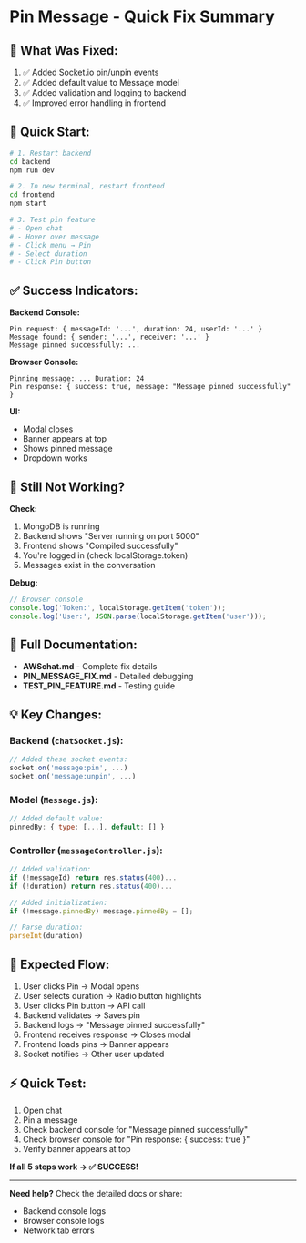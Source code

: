 # Pin Message - Quick Fix Summary

## 🔧 What Was Fixed:

1. ✅ Added Socket.io pin/unpin events
2. ✅ Added default value to Message model
3. ✅ Added validation and logging to backend
4. ✅ Improved error handling in frontend

## 🚀 Quick Start:

```bash
# 1. Restart backend
cd backend
npm run dev

# 2. In new terminal, restart frontend
cd frontend
npm start

# 3. Test pin feature
# - Open chat
# - Hover over message
# - Click menu → Pin
# - Select duration
# - Click Pin button
```

## ✅ Success Indicators:

**Backend Console:**
```
Pin request: { messageId: '...', duration: 24, userId: '...' }
Message found: { sender: '...', receiver: '...' }
Message pinned successfully: ...
```

**Browser Console:**
```
Pinning message: ... Duration: 24
Pin response: { success: true, message: "Message pinned successfully" }
```

**UI:**
- Modal closes
- Banner appears at top
- Shows pinned message
- Dropdown works

## 🐛 Still Not Working?

**Check:**
1. MongoDB is running
2. Backend shows "Server running on port 5000"
3. Frontend shows "Compiled successfully"
4. You're logged in (check localStorage.token)
5. Messages exist in the conversation

**Debug:**
```javascript
// Browser console
console.log('Token:', localStorage.getItem('token'));
console.log('User:', JSON.parse(localStorage.getItem('user')));
```

## 📖 Full Documentation:

- **AWSchat.md** - Complete fix details
- **PIN_MESSAGE_FIX.md** - Detailed debugging
- **TEST_PIN_FEATURE.md** - Testing guide

## 💡 Key Changes:

### Backend (`chatSocket.js`):
```javascript
// Added these socket events:
socket.on('message:pin', ...)
socket.on('message:unpin', ...)
```

### Model (`Message.js`):
```javascript
// Added default value:
pinnedBy: { type: [...], default: [] }
```

### Controller (`messageController.js`):
```javascript
// Added validation:
if (!messageId) return res.status(400)...
if (!duration) return res.status(400)...

// Added initialization:
if (!message.pinnedBy) message.pinnedBy = [];

// Parse duration:
parseInt(duration)
```

## 🎯 Expected Flow:

1. User clicks Pin → Modal opens
2. User selects duration → Radio button highlights
3. User clicks Pin button → API call
4. Backend validates → Saves pin
5. Backend logs → "Message pinned successfully"
6. Frontend receives response → Closes modal
7. Frontend loads pins → Banner appears
8. Socket notifies → Other user updated

## ⚡ Quick Test:

1. Open chat
2. Pin a message
3. Check backend console for "Message pinned successfully"
4. Check browser console for "Pin response: { success: true }"
5. Verify banner appears at top

**If all 5 steps work → ✅ SUCCESS!**

---

**Need help?** Check the detailed docs or share:
- Backend console logs
- Browser console logs  
- Network tab errors
